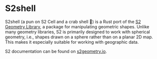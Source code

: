 # S2shell

S2shell (a pun on S2 Cell and a crab shell :crab:) is a Rust port of the [S2 Geometry Library](https://github.com/google/s2geometry), a package for manipulating geometric shapes. Unlike many geometry libraries, S2 is primarily designed to work with spherical geometry, i.e., shapes drawn on a sphere rather than on a planar 2D map. This makes it especially suitable for working with geographic data.

S2 documentation can be found on [s2geometry.io](http://s2geometry.io/).
